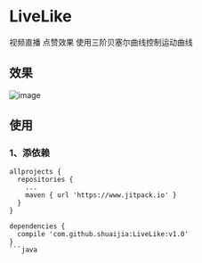 # LiveLike
视频直播 点赞效果  使用三阶贝塞尔曲线控制运动曲线

## 效果

![image](https://github.com/shuaijia/LiveLike/blob/master/img/ccc.gif)

## 使用

### 1、添依赖
```
allprojects {
  repositories {
    ...
    maven { url 'https://www.jitpack.io' }
  }
}

dependencies {
  compile 'com.github.shuaijia:LiveLike:v1.0'
}
```java
